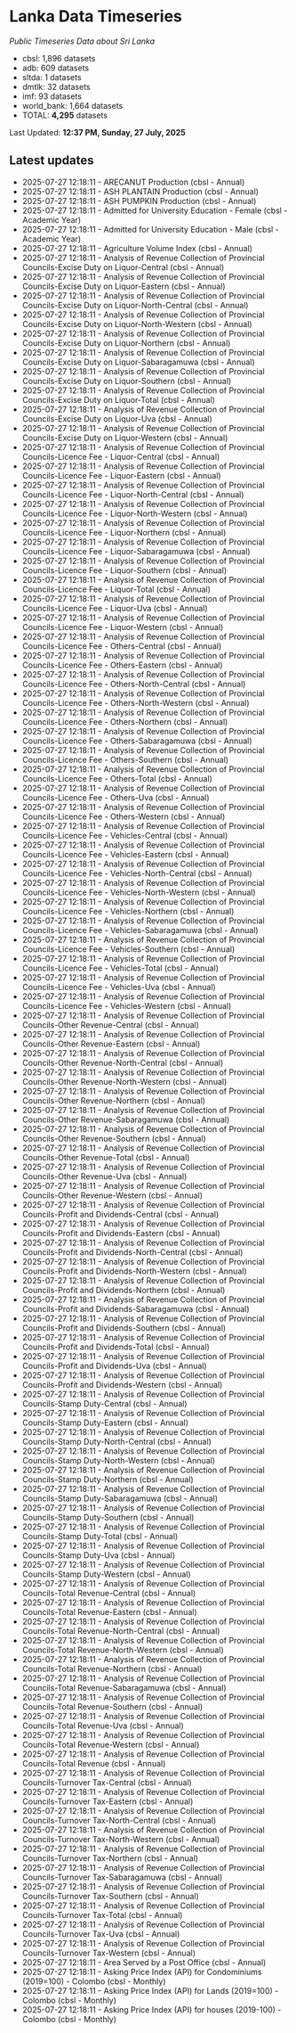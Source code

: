 # Lanka Data Timeseries
*Public Timeseries Data about Sri Lanka*

* cbsl: 1,896 datasets
* adb: 609 datasets
* sltda: 1 datasets
* dmtlk: 32 datasets
* imf: 93 datasets
* world_bank: 1,664 datasets
* TOTAL: **4,295** datasets

Last Updated: **12:37 PM, Sunday, 27 July, 2025**

## Latest updates

* 2025-07-27 12:18:11 - ARECANUT Production (cbsl - Annual)
* 2025-07-27 12:18:11 - ASH PLANTAIN Production (cbsl - Annual)
* 2025-07-27 12:18:11 - ASH PUMPKIN Production (cbsl - Annual)
* 2025-07-27 12:18:11 - Admitted for University Education - Female (cbsl - Academic Year)
* 2025-07-27 12:18:11 - Admitted for University Education - Male (cbsl - Academic Year)
* 2025-07-27 12:18:11 - Agriculture Volume Index (cbsl - Annual)
* 2025-07-27 12:18:11 - Analysis of Revenue Collection of Provincial Councils-Excise Duty on Liquor-Central (cbsl - Annual)
* 2025-07-27 12:18:11 - Analysis of Revenue Collection of Provincial Councils-Excise Duty on Liquor-Eastern (cbsl - Annual)
* 2025-07-27 12:18:11 - Analysis of Revenue Collection of Provincial Councils-Excise Duty on Liquor-North-Central (cbsl - Annual)
* 2025-07-27 12:18:11 - Analysis of Revenue Collection of Provincial Councils-Excise Duty on Liquor-North-Western (cbsl - Annual)
* 2025-07-27 12:18:11 - Analysis of Revenue Collection of Provincial Councils-Excise Duty on Liquor-Northern (cbsl - Annual)
* 2025-07-27 12:18:11 - Analysis of Revenue Collection of Provincial Councils-Excise Duty on Liquor-Sabaragamuwa (cbsl - Annual)
* 2025-07-27 12:18:11 - Analysis of Revenue Collection of Provincial Councils-Excise Duty on Liquor-Southern (cbsl - Annual)
* 2025-07-27 12:18:11 - Analysis of Revenue Collection of Provincial Councils-Excise Duty on Liquor-Total (cbsl - Annual)
* 2025-07-27 12:18:11 - Analysis of Revenue Collection of Provincial Councils-Excise Duty on Liquor-Uva (cbsl - Annual)
* 2025-07-27 12:18:11 - Analysis of Revenue Collection of Provincial Councils-Excise Duty on Liquor-Western (cbsl - Annual)
* 2025-07-27 12:18:11 - Analysis of Revenue Collection of Provincial Councils-Licence Fee - Liquor-Central (cbsl - Annual)
* 2025-07-27 12:18:11 - Analysis of Revenue Collection of Provincial Councils-Licence Fee - Liquor-Eastern (cbsl - Annual)
* 2025-07-27 12:18:11 - Analysis of Revenue Collection of Provincial Councils-Licence Fee - Liquor-North-Central (cbsl - Annual)
* 2025-07-27 12:18:11 - Analysis of Revenue Collection of Provincial Councils-Licence Fee - Liquor-North-Western (cbsl - Annual)
* 2025-07-27 12:18:11 - Analysis of Revenue Collection of Provincial Councils-Licence Fee - Liquor-Northern (cbsl - Annual)
* 2025-07-27 12:18:11 - Analysis of Revenue Collection of Provincial Councils-Licence Fee - Liquor-Sabaragamuwa (cbsl - Annual)
* 2025-07-27 12:18:11 - Analysis of Revenue Collection of Provincial Councils-Licence Fee - Liquor-Southern (cbsl - Annual)
* 2025-07-27 12:18:11 - Analysis of Revenue Collection of Provincial Councils-Licence Fee - Liquor-Total (cbsl - Annual)
* 2025-07-27 12:18:11 - Analysis of Revenue Collection of Provincial Councils-Licence Fee - Liquor-Uva (cbsl - Annual)
* 2025-07-27 12:18:11 - Analysis of Revenue Collection of Provincial Councils-Licence Fee - Liquor-Western (cbsl - Annual)
* 2025-07-27 12:18:11 - Analysis of Revenue Collection of Provincial Councils-Licence Fee - Others-Central (cbsl - Annual)
* 2025-07-27 12:18:11 - Analysis of Revenue Collection of Provincial Councils-Licence Fee - Others-Eastern (cbsl - Annual)
* 2025-07-27 12:18:11 - Analysis of Revenue Collection of Provincial Councils-Licence Fee - Others-North-Central (cbsl - Annual)
* 2025-07-27 12:18:11 - Analysis of Revenue Collection of Provincial Councils-Licence Fee - Others-North-Western (cbsl - Annual)
* 2025-07-27 12:18:11 - Analysis of Revenue Collection of Provincial Councils-Licence Fee - Others-Northern (cbsl - Annual)
* 2025-07-27 12:18:11 - Analysis of Revenue Collection of Provincial Councils-Licence Fee - Others-Sabaragamuwa (cbsl - Annual)
* 2025-07-27 12:18:11 - Analysis of Revenue Collection of Provincial Councils-Licence Fee - Others-Southern (cbsl - Annual)
* 2025-07-27 12:18:11 - Analysis of Revenue Collection of Provincial Councils-Licence Fee - Others-Total (cbsl - Annual)
* 2025-07-27 12:18:11 - Analysis of Revenue Collection of Provincial Councils-Licence Fee - Others-Uva (cbsl - Annual)
* 2025-07-27 12:18:11 - Analysis of Revenue Collection of Provincial Councils-Licence Fee - Others-Western (cbsl - Annual)
* 2025-07-27 12:18:11 - Analysis of Revenue Collection of Provincial Councils-Licence Fee - Vehicles-Central (cbsl - Annual)
* 2025-07-27 12:18:11 - Analysis of Revenue Collection of Provincial Councils-Licence Fee - Vehicles-Eastern (cbsl - Annual)
* 2025-07-27 12:18:11 - Analysis of Revenue Collection of Provincial Councils-Licence Fee - Vehicles-North-Central (cbsl - Annual)
* 2025-07-27 12:18:11 - Analysis of Revenue Collection of Provincial Councils-Licence Fee - Vehicles-North-Western (cbsl - Annual)
* 2025-07-27 12:18:11 - Analysis of Revenue Collection of Provincial Councils-Licence Fee - Vehicles-Northern (cbsl - Annual)
* 2025-07-27 12:18:11 - Analysis of Revenue Collection of Provincial Councils-Licence Fee - Vehicles-Sabaragamuwa (cbsl - Annual)
* 2025-07-27 12:18:11 - Analysis of Revenue Collection of Provincial Councils-Licence Fee - Vehicles-Southern (cbsl - Annual)
* 2025-07-27 12:18:11 - Analysis of Revenue Collection of Provincial Councils-Licence Fee - Vehicles-Total (cbsl - Annual)
* 2025-07-27 12:18:11 - Analysis of Revenue Collection of Provincial Councils-Licence Fee - Vehicles-Uva (cbsl - Annual)
* 2025-07-27 12:18:11 - Analysis of Revenue Collection of Provincial Councils-Licence Fee - Vehicles-Western (cbsl - Annual)
* 2025-07-27 12:18:11 - Analysis of Revenue Collection of Provincial Councils-Other Revenue-Central (cbsl - Annual)
* 2025-07-27 12:18:11 - Analysis of Revenue Collection of Provincial Councils-Other Revenue-Eastern (cbsl - Annual)
* 2025-07-27 12:18:11 - Analysis of Revenue Collection of Provincial Councils-Other Revenue-North-Central (cbsl - Annual)
* 2025-07-27 12:18:11 - Analysis of Revenue Collection of Provincial Councils-Other Revenue-North-Western (cbsl - Annual)
* 2025-07-27 12:18:11 - Analysis of Revenue Collection of Provincial Councils-Other Revenue-Northern (cbsl - Annual)
* 2025-07-27 12:18:11 - Analysis of Revenue Collection of Provincial Councils-Other Revenue-Sabaragamuwa (cbsl - Annual)
* 2025-07-27 12:18:11 - Analysis of Revenue Collection of Provincial Councils-Other Revenue-Southern (cbsl - Annual)
* 2025-07-27 12:18:11 - Analysis of Revenue Collection of Provincial Councils-Other Revenue-Total (cbsl - Annual)
* 2025-07-27 12:18:11 - Analysis of Revenue Collection of Provincial Councils-Other Revenue-Uva (cbsl - Annual)
* 2025-07-27 12:18:11 - Analysis of Revenue Collection of Provincial Councils-Other Revenue-Western (cbsl - Annual)
* 2025-07-27 12:18:11 - Analysis of Revenue Collection of Provincial Councils-Profit and Dividends-Central (cbsl - Annual)
* 2025-07-27 12:18:11 - Analysis of Revenue Collection of Provincial Councils-Profit and Dividends-Eastern (cbsl - Annual)
* 2025-07-27 12:18:11 - Analysis of Revenue Collection of Provincial Councils-Profit and Dividends-North-Central (cbsl - Annual)
* 2025-07-27 12:18:11 - Analysis of Revenue Collection of Provincial Councils-Profit and Dividends-North-Western (cbsl - Annual)
* 2025-07-27 12:18:11 - Analysis of Revenue Collection of Provincial Councils-Profit and Dividends-Northern (cbsl - Annual)
* 2025-07-27 12:18:11 - Analysis of Revenue Collection of Provincial Councils-Profit and Dividends-Sabaragamuwa (cbsl - Annual)
* 2025-07-27 12:18:11 - Analysis of Revenue Collection of Provincial Councils-Profit and Dividends-Southern (cbsl - Annual)
* 2025-07-27 12:18:11 - Analysis of Revenue Collection of Provincial Councils-Profit and Dividends-Total (cbsl - Annual)
* 2025-07-27 12:18:11 - Analysis of Revenue Collection of Provincial Councils-Profit and Dividends-Uva (cbsl - Annual)
* 2025-07-27 12:18:11 - Analysis of Revenue Collection of Provincial Councils-Profit and Dividends-Western (cbsl - Annual)
* 2025-07-27 12:18:11 - Analysis of Revenue Collection of Provincial Councils-Stamp Duty-Central (cbsl - Annual)
* 2025-07-27 12:18:11 - Analysis of Revenue Collection of Provincial Councils-Stamp Duty-Eastern (cbsl - Annual)
* 2025-07-27 12:18:11 - Analysis of Revenue Collection of Provincial Councils-Stamp Duty-North-Central (cbsl - Annual)
* 2025-07-27 12:18:11 - Analysis of Revenue Collection of Provincial Councils-Stamp Duty-North-Western (cbsl - Annual)
* 2025-07-27 12:18:11 - Analysis of Revenue Collection of Provincial Councils-Stamp Duty-Northern (cbsl - Annual)
* 2025-07-27 12:18:11 - Analysis of Revenue Collection of Provincial Councils-Stamp Duty-Sabaragamuwa (cbsl - Annual)
* 2025-07-27 12:18:11 - Analysis of Revenue Collection of Provincial Councils-Stamp Duty-Southern (cbsl - Annual)
* 2025-07-27 12:18:11 - Analysis of Revenue Collection of Provincial Councils-Stamp Duty-Total (cbsl - Annual)
* 2025-07-27 12:18:11 - Analysis of Revenue Collection of Provincial Councils-Stamp Duty-Uva (cbsl - Annual)
* 2025-07-27 12:18:11 - Analysis of Revenue Collection of Provincial Councils-Stamp Duty-Western (cbsl - Annual)
* 2025-07-27 12:18:11 - Analysis of Revenue Collection of Provincial Councils-Total Revenue-Central (cbsl - Annual)
* 2025-07-27 12:18:11 - Analysis of Revenue Collection of Provincial Councils-Total Revenue-Eastern (cbsl - Annual)
* 2025-07-27 12:18:11 - Analysis of Revenue Collection of Provincial Councils-Total Revenue-North-Central (cbsl - Annual)
* 2025-07-27 12:18:11 - Analysis of Revenue Collection of Provincial Councils-Total Revenue-North-Western (cbsl - Annual)
* 2025-07-27 12:18:11 - Analysis of Revenue Collection of Provincial Councils-Total Revenue-Northern (cbsl - Annual)
* 2025-07-27 12:18:11 - Analysis of Revenue Collection of Provincial Councils-Total Revenue-Sabaragamuwa (cbsl - Annual)
* 2025-07-27 12:18:11 - Analysis of Revenue Collection of Provincial Councils-Total Revenue-Southern (cbsl - Annual)
* 2025-07-27 12:18:11 - Analysis of Revenue Collection of Provincial Councils-Total Revenue-Uva (cbsl - Annual)
* 2025-07-27 12:18:11 - Analysis of Revenue Collection of Provincial Councils-Total Revenue-Western (cbsl - Annual)
* 2025-07-27 12:18:11 - Analysis of Revenue Collection of Provincial Councils-Total Revenue (cbsl - Annual)
* 2025-07-27 12:18:11 - Analysis of Revenue Collection of Provincial Councils-Turnover Tax-Central (cbsl - Annual)
* 2025-07-27 12:18:11 - Analysis of Revenue Collection of Provincial Councils-Turnover Tax-Eastern (cbsl - Annual)
* 2025-07-27 12:18:11 - Analysis of Revenue Collection of Provincial Councils-Turnover Tax-North-Central (cbsl - Annual)
* 2025-07-27 12:18:11 - Analysis of Revenue Collection of Provincial Councils-Turnover Tax-North-Western (cbsl - Annual)
* 2025-07-27 12:18:11 - Analysis of Revenue Collection of Provincial Councils-Turnover Tax-Northern (cbsl - Annual)
* 2025-07-27 12:18:11 - Analysis of Revenue Collection of Provincial Councils-Turnover Tax-Sabaragamuwa (cbsl - Annual)
* 2025-07-27 12:18:11 - Analysis of Revenue Collection of Provincial Councils-Turnover Tax-Southern (cbsl - Annual)
* 2025-07-27 12:18:11 - Analysis of Revenue Collection of Provincial Councils-Turnover Tax-Total (cbsl - Annual)
* 2025-07-27 12:18:11 - Analysis of Revenue Collection of Provincial Councils-Turnover Tax-Uva (cbsl - Annual)
* 2025-07-27 12:18:11 - Analysis of Revenue Collection of Provincial Councils-Turnover Tax-Western (cbsl - Annual)
* 2025-07-27 12:18:11 - Area Served by a Post Office (cbsl - Annual)
* 2025-07-27 12:18:11 - Asking Price Index (API) for Condominiums (2019=100) - Colombo (cbsl - Monthly)
* 2025-07-27 12:18:11 - Asking Price Index (API) for Lands (2019=100) - Colombo (cbsl - Monthly)
* 2025-07-27 12:18:11 - Asking Price Index (API) for houses (2019-100) - Colombo (cbsl - Monthly)